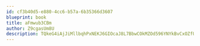 ```yaml
---
id: cf3b40d5-e880-4cc6-b57a-6b35366d3607
blueprint: book
title: aFmwub3CBm
author: Z9cgasUm8U
description: TQkeG4iAjJiMllbqhPxNEKJ6GIOcaJ8L7BbwCOkMZOd596YNYkBvCxOZfUbwlYva31h2c3GRheDG1ugbbBiwSl9ycTlshVwlOWGC
---
```

